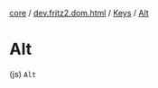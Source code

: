 [core](../../index.md) / [dev.fritz2.dom.html](../index.md) / [Keys](index.md) / [Alt](./-alt.md)

# Alt

(js) `Alt`